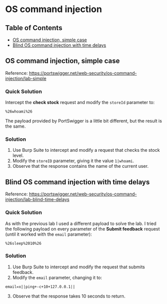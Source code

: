 <!-- omit in toc -->
# OS command injection

<!-- omit in toc -->
## Table of Contents

- [OS command injection, simple case](#os-command-injection-simple-case)
- [Blind OS command injection with time delays](#blind-os-command-injection-with-time-delays)

## OS command injection, simple case
Reference: https://portswigger.net/web-security/os-command-injection/lab-simple

<!-- omit in toc -->
### Quick Solution
Intercept the **check stock** request and modify the ``storeId`` parameter to:
```
%26whoami%26
```
The payload provided by PortSwigger is a little bit different, but the result is the same.

<!-- omit in toc -->
### Solution
1. Use Burp Suite to intercept and modify a request that checks the stock level.
2. Modify the ``storeID`` parameter, giving it the value ``1|whoami``.
3. Observe that the response contains the name of the current user.

## Blind OS command injection with time delays
Reference: https://portswigger.net/web-security/os-command-injection/lab-blind-time-delays

<!-- omit in toc -->
### Quick Solution
As with the previous lab I used a different payload to solve the lab. I tried the following payload on every parameter of the **Submit feedback** request (until it worked with the ``email`` parameter):
```
%26sleep%2010%26
```

<!-- omit in toc -->
### Solution
1. Use Burp Suite to intercept and modify the request that submits feedback.
2. Modify the ``email`` parameter, changing it to:
```
email=x||ping+-c+10+127.0.0.1||
```
3. Observe that the response takes 10 seconds to return.